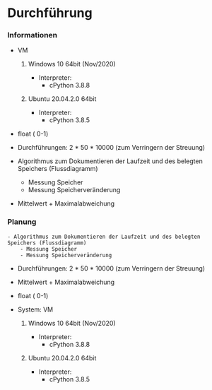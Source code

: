 # Durchführung

### Informationen

- VM
    1. Windows 10 64bit (Nov/2020)
        - Interpreter: 
            - cPython 3.8.8

    2. Ubuntu 20.04.2.0 64bit
        - Interpreter: 
            - cPython 3.8.5

- float ( 0-1)

- Durchführungen: 2 * 50 * 10000 (zum Verringern der Streuung)

- Algorithmus zum Dokumentieren der Laufzeit und des belegten Speichers
(Flussdiagramm)
    - Messung Speicher
    - Messung Speicherveränderung

- Mittelwert + Maximalabweichung

### Planung
    - Algorithmus zum Dokumentieren der Laufzeit und des belegten Speichers (Flussdiagramm)
        - Messung Speicher
        - Messung Speicherveränderung

- Durchführungen: 2 * 50 * 10000 (zum Verringern der Streuung)

- Mittelwert + Maximalabweichung

- float ( 0-1)

- System: VM
    1. Windows 10 64bit (Nov/2020)
        - Interpreter: 
            - cPython 3.8.8

    2. Ubuntu 20.04.2.0 64bit
        - Interpreter: 
            - cPython 3.8.5
            